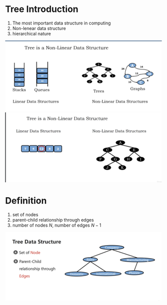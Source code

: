 # Tree Introduction

1. The most important data structure in computing
2. Non-lenear data structure
3. hierarchical nature

<img src='../asserts/146_1.png'></img>
<img src='../asserts/146_2.png'></img>

# Definition

1. set of nodes
2. parent-child relationship through edges
3. number of nodes $N$, number of edges $N-1$

<img src='../asserts/146_3.png'></img>
